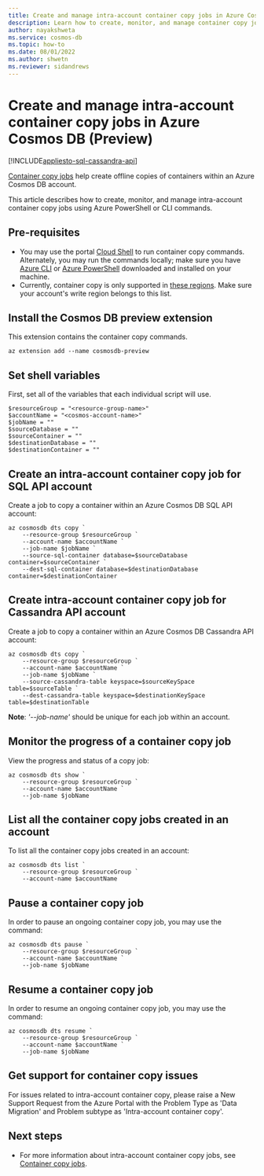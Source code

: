 ```yaml
---
title: Create and manage intra-account container copy jobs in Azure Cosmos DB
description: Learn how to create, monitor, and manage container copy jobs within an Azure Cosmos DB account using CLI commands.
author: nayakshweta
ms.service: cosmos-db
ms.topic: how-to
ms.date: 08/01/2022
ms.author: shwetn
ms.reviewer: sidandrews
---
```


# Create and manage intra-account container copy jobs in Azure Cosmos DB (Preview)
[!INCLUDE[appliesto-sql-cassandra-api](includes/appliesto-sql-cassandra-api.md)]

[Container copy jobs](intra-account-container-copy.md) help create offline copies of containers within an Azure Cosmos DB account.

This article describes how to create, monitor, and manage intra-account container copy jobs using Azure PowerShell or CLI commands.

## Pre-requisites

* You may use the portal [Cloud Shell](../cloud-shell/quickstart-powershell.md#start-cloud-shell) to run container copy commands. Alternately, you may run the commands locally; make sure you have [Azure CLI](/cli/azure/install-azure-cli) or [Azure PowerShell](/powershell/azure/install-az-ps-msi) downloaded and installed on your machine.
* Currently, container copy is only supported in [these regions](intra-account-container-copy.md#supported-regions). Make sure your account's write region belongs to this list.


## Install the Cosmos DB preview extension

This extension contains the container copy commands.

```azurepowershell-interactive
az extension add --name cosmosdb-preview
```

## Set shell variables

First, set all of the variables that each individual script will use.

```azurepowershell-interactive
$resourceGroup = "<resource-group-name>"
$accountName = "<cosmos-account-name>"
$jobName = ""
$sourceDatabase = ""
$sourceContainer = ""
$destinationDatabase = ""
$destinationContainer = ""
```

## Create an intra-account container copy job for SQL API account

Create a job to copy a container within an Azure Cosmos DB SQL API account:

```azurepowershell-interactive
az cosmosdb dts copy `
    --resource-group $resourceGroup ` 
    --account-name $accountName `
    --job-name $jobName `
    --source-sql-container database=$sourceDatabase container=$sourceContainer `
    --dest-sql-container database=$destinationDatabase container=$destinationContainer
```

## Create intra-account container copy job for Cassandra API account

Create a job to copy a container within an Azure Cosmos DB Cassandra API account:

```azurepowershell-interactive
az cosmosdb dts copy `
    --resource-group $resourceGroup `
    --account-name $accountName `
    --job-name $jobName `
    --source-cassandra-table keyspace=$sourceKeySpace table=$sourceTable `
    --dest-cassandra-table keyspace=$destinationKeySpace table=$destinationTable
```
**Note**: *'--job-name'* should be unique for each job within an account.

## Monitor the progress of a container copy job

View the progress and status of a copy job:

```azurepowershell-interactive
az cosmosdb dts show `
    --resource-group $resourceGroup `
    --account-name $accountName `
    --job-name $jobName
```

## List all the container copy jobs created in an account

To list all the container copy jobs created in an account:

```azurepowershell-interactive
az cosmosdb dts list `
    --resource-group $resourceGroup `
    --account-name $accountName
```

## Pause a container copy job

In order to pause an ongoing container copy job, you may use the command:

```azurepowershell-interactive
az cosmosdb dts pause `
    --resource-group $resourceGroup `
    --account-name $accountName `
    --job-name $jobName
```

## Resume a container copy job

In order to resume an ongoing container copy job, you may use the command:

```azurepowershell-interactive
az cosmosdb dts resume `
    --resource-group $resourceGroup `
    --account-name $accountName `
    --job-name $jobName
```

## Get support for container copy issues
For issues related to intra-account container copy, please raise a New Support Request from the Azure Portal with the Problem Type as 'Data Migration' and Problem subtype as 'Intra-account container copy'.


## Next steps

- For more information about intra-account container copy jobs, see [Container copy jobs](intra-account-container-copy.md).
